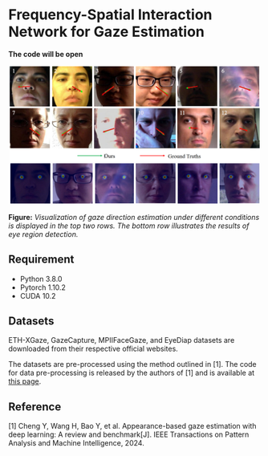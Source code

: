 # Frequency-Spatial Interaction Network for Gaze Estimation

**The code will be open**

<div align=center>  <img src="figures/fig.png" alt="Comparision" width="500" align="bottom" /> </div>

**Figure:**  *Visualization of gaze direction estimation under different conditions is displayed in the top two rows. The bottom row illustrates the results of eye region detection.*

## Requirement
* Python 3.8.0
* Pytorch 1.10.2
* CUDA 10.2

## Datasets
ETH-XGaze, GazeCapture, MPIIFaceGaze, and EyeDiap datasets are downloaded from their respective official websites.

The datasets are pre-processed using the method outlined in [1]. The code for data pre-processing is released by the authors of [1] and is available at [this page](https://phi-ai.buaa.edu.cn/Gazehub/).

## Reference
[1] Cheng Y, Wang H, Bao Y, et al. Appearance-based gaze estimation with deep learning: A review and benchmark[J]. IEEE Transactions on Pattern Analysis and Machine Intelligence, 2024.
